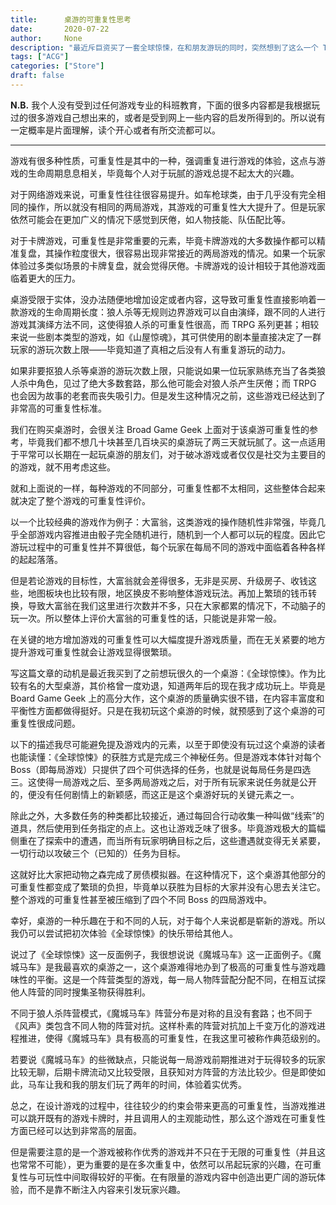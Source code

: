 ```yaml
---
title:      桌游的可重复性思考
date:       2020-07-22
author:     None
description: "最近斥巨资买了一套全球惊悚，在和朋友游玩的同时，突然想到了这么一个 Topic."
tags: ["ACG"]
categories: ["Store"]
draft: false
---
```




**N.B.** 我个人没有受到过任何游戏专业的科班教育，下面的很多内容都是我根据玩过的很多游戏自己想出来的，或者是受到网上一些内容的启发所得到的。所以说有一定概率是片面理解，读个开心或者有所交流都可以。

---

游戏有很多种性质，可重复性是其中的一种，强调重复进行游戏的体验，这点与游戏的生命周期息息相关，毕竟每个人对于玩腻的游戏总提不起太大的兴趣。

对于网络游戏来说，可重复性往往很容易提升。如车枪球类，由于几乎没有完全相同的操作，所以就没有相同的两局游戏，其游戏的可重复性大大提升了。但是玩家依然可能会在更加广义的情况下感觉到厌倦，如人物技能、队伍配比等。

对于卡牌游戏，可重复性是非常重要的元素，毕竟卡牌游戏的大多数操作都可以精准复盘，其操作粒度很大，很容易出现非常接近的两局游戏的情况。如果一个玩家体验过多类似场景的卡牌复盘，就会觉得厌倦。卡牌游戏的设计相较于其他游戏面临着更大的压力。

桌游受限于实体，没办法随便地增加设定或者内容，这导致可重复性直接影响着一款游戏的生命周期长度：狼人杀等无规则边界游戏可以自由演绎，跟不同的人进行游戏其演绎方法不同，这使得狼人杀的可重复性很高，而 TRPG 系列更甚；相较来说一些剧本类型的游戏，如《山屋惊魂》，其可供使用的剧本量直接决定了一群玩家的游玩次数上限——毕竟知道了真相之后没有人有重复游玩的动力。

如果非要抠狼人杀等桌游的游玩次数上限，只能说如果一位玩家熟练充当了各类狼人杀中角色，见过了绝大多数套路，那么他可能会对狼人杀产生厌倦；而 TRPG 也会因为故事的老套而丧失吸引力。但是发生这种情况之前，这些游戏已经达到了非常高的可重复性标准。

我们在购买桌游时，会很关注 Broad Game Geek 上面对于该桌游可重复性的参考，毕竟我们都不想几十块甚至几百块买的桌游玩了两三天就玩腻了。这一点适用于平常可以长期在一起玩桌游的朋友们，对于破冰游戏或者仅仅是社交为主要目的的游戏，就不用考虑这些。

就和上面说的一样，每种游戏的不同部分，可重复性都不太相同，这些整体合起来就决定了整个游戏的可重复性评价。

以一个比较经典的游戏作为例子：大富翁，这类游戏的操作随机性非常强，毕竟几乎全部游戏内容推进由骰子完全随机进行，随机到一个人都可以玩的程度。因此它游玩过程中的可重复性并不算很低，每个玩家在每局不同的游戏中面临着各种各样的起起落落。

但是若论游戏的目标性，大富翁就会差得很多，无非是买房、升级房子、收钱这些，地图板块也比较有限，地区换皮不影响整体游戏玩法。再加上繁琐的钱币转换，导致大富翁在我们这里进行次数并不多，只在大家都累的情况下，不动脑子的玩一次。所以整体上评价大富翁的可重复性的话，只能说是非常一般。

在关键的地方增加游戏的可重复性可以大幅度提升游戏质量，而在无关紧要的地方提升游戏可重复性就会让游戏显得很繁琐。

写这篇文章的动机是最近我买到了之前想玩很久的一个桌游：《全球惊悚》。作为比较有名的大型桌游，其价格曾一度劝退，知道两年后的现在我才成功玩上。毕竟是 Board Game Geek 上的高分大作，这个桌游的质量确实很不错，在内容丰富度和平衡性方面都做得挺好。只是在我初玩这个桌游的时候，就预感到了这个桌游的可重复性很成问题。

以下的描述我尽可能避免提及游戏内的元素，以至于即使没有玩过这个桌游的读者也能读懂：《全球惊悚》的获胜方式是完成三个神秘任务。但是游戏本体针对每个 Boss（即每局游戏）只提供了四个可供选择的任务，也就是说每局任务是四选三。这使得一局游戏之后、至多两局游戏之后，对于所有玩家来说任务就是公开的，便没有任何剧情上的新颖感，而这正是这个桌游好玩的关键元素之一。

除此之外，大多数任务的种类都比较接近，通过每回合行动收集一种叫做“线索”的道具，然后使用到任务指定的点上。这也让游戏乏味了很多。毕竟游戏极大的篇幅侧重在了探索中的遭遇，而当所有玩家明确目标之后，这些遭遇就变得无关紧要，一切行动以攻破三个（已知的）任务为目标。

这就好比大家把动物之森完成了房债模拟器。在这种情况下，这个桌游其他部分的可重复性都变成了繁琐的负担，毕竟单以获胜为目标的大家并没有心思去关注它。整个游戏的可重复性甚至被压缩到了四个不同 Boss 的四局游戏中。

幸好，桌游的一种乐趣在于和不同的人玩，对于每个人来说都是崭新的游戏。所以我仍可以尝试把初次体验《全球惊悚》的快乐带给其他人。

说过了《全球惊悚》这一反面例子，我很想说说《魔城马车》这一正面例子。《魔城马车》是我最喜欢的桌游之一，这个桌游难得地办到了极高的可重复性与游戏趣味性的平衡。这是一个阵营类型的游戏，每一局人物阵营配分配不同，在相互试探他人阵营的同时搜集圣物获得胜利。

不同于狼人杀阵营模式，《魔城马车》阵营分布是对称的且没有套路；也不同于《风声》类包含不同人物的阵营对抗。这样朴素的阵营对抗加上千变万化的游戏进程推进，使得《魔城马车》具有极高的可重复性，在我这里可被称作典范级别的。

若要说《魔城马车》的些微缺点，只能说每一局游戏前期推进对于玩得较多的玩家比较无聊，后期卡牌流动又比较受限，且获知对方阵营的方法比较少。但是即使如此，马车让我和我的朋友们玩了两年的时间，体验着实优秀。

总之，在设计游戏的过程中，往往较少的约束会带来更高的可重复性，当游戏推进可以跳开既有的游戏卡牌时，并且调用人的主观能动性，那么这个游戏在可重复性方面已经可以达到非常高的层面。

但是需要注意的是一个游戏被称作优秀的游戏并不只在于无限的可重复性（并且这也常常不可能），更为重要的是在多次重复中，依然可以吊起玩家的兴趣，在可重复性与可玩性中间取得较好的平衡。在有限量的游戏内容中创造出更广阔的游玩体验，而不是靠不断注入内容来引发玩家兴趣。